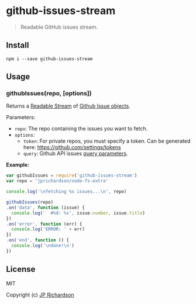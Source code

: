 github-issues-stream
====================
> Readable GitHub issues stream.

Install
-------

    npm i --save github-issues-stream


Usage
-----

### githubIssues(repo, [options])

Returns a [Readable Stream](https://nodejs.org/dist/latest-v5.x/docs/api/stream.html#stream_class_stream_readable)
of [Github Issue objects](https://developer.github.com/v3/issues/#response-1).

Parameters:
- `repo`: The repo containing the issues you want to fetch.
- `options`:
  - `token`: For private repos, you must specify a token. Can be generated here: https://github.com/settings/tokens
  - `query`: Github API issues [query parameters](https://developer.github.com/v3/issues/#parameters-1).


**Example:**

```js
var githubIssues = require('github-issues-stream')
var repo = 'jprichardson/node-fs-extra'

console.log('\nfetching %s issues...\n', repo)

githubIssues(repo)
.on('data', function (issue) {
  console.log('  #%d: %s', issue.number, issue.title)
})
.on('error', function (err) {
  console.log('ERROR: ' + err)
})
.on('end', function () {
  console.log('\ndone!\n')
})
```


License
-------

MIT

Copyright (c) [JP Richardson](https://github.com/jprichardson)
